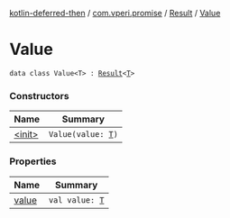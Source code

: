 [kotlin-deferred-then](../../../index.md) / [com.vperi.promise](../../index.md) / [Result](../index.md) / [Value](./index.md)

# Value

`data class Value<T> : `[`Result`](../index.md)`<`[`T`](index.md#T)`>`

### Constructors

| Name | Summary |
|---|---|
| [&lt;init&gt;](-init-.md) | `Value(value: `[`T`](index.md#T)`)` |

### Properties

| Name | Summary |
|---|---|
| [value](value.md) | `val value: `[`T`](index.md#T) |

